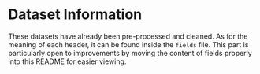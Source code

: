 # Dataset Information
These datasets have already been pre-processed and cleaned. As for the meaning of each header, it can be found inside the `fields` file. This part is particularly open to improvements by moving the content of fields properly into this README for easier viewing.